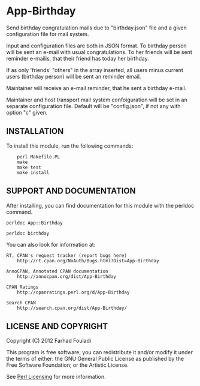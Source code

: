 App-Birthday
============

Send birthday congratulation mails due to "birthday.json" file and a
given configuration file for mail system.

Input and configuration files are both in JSON format. To birthday
person will be sent an e-mail with usual congratulations. To her friends
will be sent reminder e-mailis, that their friend has today her birthday.

If as only 'friends' "others" in the array inserted, all users minus
current users (birthday person) will be sent an reminder email.

Maintainer will receive an e-mail reminder, that he sent a
birthday e-mail.

Maintainer and host transport mail system confoiguration will be set in
an separate configuration file. Default will be "config.json", if not
any with option "c" given.

INSTALLATION
------------

To install this module, run the following commands:

        perl Makefile.PL
        make
        make test
        make install

SUPPORT AND DOCUMENTATION
-------------------------

After installing, you can find documentation for this module with the
perldoc command.

    perldoc App::Birthday

    perldoc birthday

You can also look for information at:

    RT, CPAN's request tracker (report bugs here)
        http://rt.cpan.org/NoAuth/Bugs.html?Dist=App-Birthday

    AnnoCPAN, Annotated CPAN documentation
        http://annocpan.org/dist/App-Birthday

    CPAN Ratings
        http://cpanratings.perl.org/d/App-Birthday

    Search CPAN
        http://search.cpan.org/dist/App-Birthday/

LICENSE AND COPYRIGHT
---------------------

Copyright (C) 2012 Farhad Fouladi

This program is free software; you can redistribute it and/or modify it
under the terms of either: the GNU General Public License as published
by the Free Software Foundation; or the Artistic License.

See [Perl Licensing](http://dev.perl.org/licenses/) for more information.
